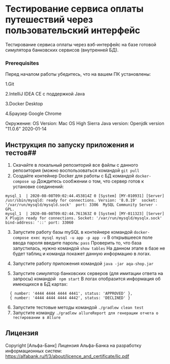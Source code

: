 # Тестирование сервиса оплаты путешествий через пользовательский интерфейс
Тестирование сервиса оплаты через вэб-интерфейс на базе готовой симулятора банковских сервисов (внутренней БД).

### Prerequisites

Перед началом работы убедитесь, что на вашем ПК установлены:

1.Git

2.IntelliJ IDEA CE с поддержкой Java

3.Docker Desktop

4.Браузер Google Chrome


Окружение:
OS Version: Mac OS High Sierra
Java version: Openjdk version "11.0.6" 2020-01-14


## Инструкция по запуску приложения и тестов##
1. Скачайте в локальный репозиторий все файлы с данного репозитория (можно воспользоваться командой `git pull`
2. Создайте контейнер Docker для работы с БД командой `docker-compose up`
Дождитесь сообжении о том, что сервер готов к установке соединений:

```
mysql_1  | 2020-08-08T09:02:44.453814Z 0 [System] [MY-010931] [Server] /usr/sbin/mysqld: ready for connections. Version: '8.0.19'  socket: '/var/run/mysqld/mysqld.sock'  port: 3306  MySQL Community Server - GPL.
mysql_1  | 2020-08-08T09:02:44.761363Z 0 [System] [MY-011323] [Server] X Plugin ready for connections. Socket: '/var/run/mysqld/mysqlx.sock' bind-address: '::' port: 33060
```

3. Запустите работу базы mySQL в контейнере командой `docker-compose exec mysql mysql -u app -p app -v`
В открывшееся поле ввода пароля введите пароль: `pass`
Проверить то, что база запустилась, нужно командой `show tables`
На данном этапе в базе не будет таблиц и команда покажет данную информацию в логах.

4. Запустите работу приложения командой `java -jar aqa-shop.jar`
5. Запустите симулятор банковских серверов (для имитации ответа на запросы) командой ` npm start`
В логах отобразится информация об имеющихся в БД картах:

```
  { number: '4444 4444 4444 4441', status: 'APPROVED' },
  { number: '4444 4444 4444 4442', status: 'DECLINED' }
```

6. Запустите тестовые методы командой `./gradlew clean test`
7. Запустите команду `./gradlew allureReport для генерации отчета о тестировании в Allure`

## Лицензия

Copyright [Альфа-Банк] 
Лицензия Альфа-Банка на разработку информационных систем:
https://alfabank.ru/f/3/about/licence_and_certificate/lic.pdf
